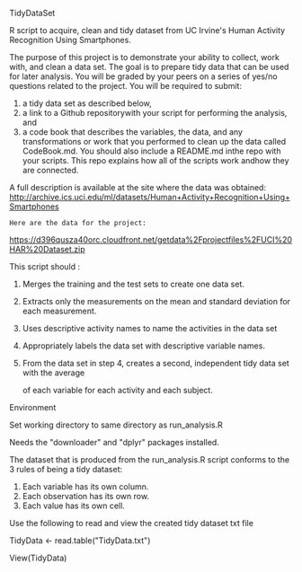 TidyDataSet

R script to acquire, clean and tidy dataset from UC Irvine's Human Activity Recognition Using Smartphones.



The purpose of this project is to demonstrate your ability to collect, work with, and clean a data set.
The goal is to prepare tidy data that can be used for later analysis. You will be graded by your peers on a
series of yes/no questions related to the project. You will be required to submit:
1. a tidy data set as described below,
2. a link to a Github repositorywith your script for performing the analysis, and
3. a code book that describes the variables, the data, and any transformations or work that you performed
	to clean up the data called CodeBook.md. You should also include a README.md inthe repo with your
	scripts. This repo explains how all of the scripts work andhow they are connected.



A full description is available at the site where the data was obtained:
	http://archive.ics.uci.edu/ml/datasets/Human+Activity+Recognition+Using+Smartphones

	Here are the data for the project:
	
https://d396qusza40orc.cloudfront.net/getdata%2Fprojectfiles%2FUCI%20HAR%20Dataset.zip



This script should :

1. Merges the training and the test sets to create one data set.

2. Extracts only the measurements on the mean and standard deviation for each measurement.

3. Uses descriptive activity names to name the activities in the data set

4. Appropriately labels the data set with descriptive variable names.

5. From the data set in step 4, creates a second, independent tidy data set with the average

	of each variable for each activity and each subject.



Environment

Set working directory to same directory as run_analysis.R

Needs the "downloader" and "dplyr" packages installed.

The dataset that is produced from the run_analysis.R script conforms to the 3 rules of being a tidy dataset:
1. Each variable has its own column.
2. Each observation has its own row.
3. Each value has its own cell.

Use the following to read and view the created tidy dataset txt file

TidyData <- read.table("TidyData.txt")

View(TidyData)

